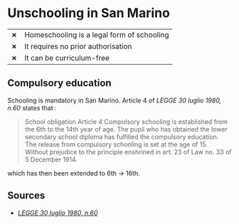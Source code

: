 # Unschooling in San Marino

|       |                                            |
| ----- | ------------------------------------------ |
| **✗** | Homeschooling is a legal form of schooling |
| **✗** | It requires no prior authorisation         |
| **✗** | It can be curriculum-free                  |

## Compulsory education

Schooling is mandatory in San Marino. Article 4 of _LEGGE 30 luglio 1980, n.60_ states that :

> School obligation
> Article 4
> Compulsory schooling is established from the 6th to the 14th year of age.
> The pupil who has obtained the lower secondary school diploma has fulfilled the compulsory education.
> The release from compulsory schooling is set at the age of 15.
> Without prejudice to the principle enshrined in art. 23 of Law no. 33 of 5 December 1914.

which has then been extended to 6th → 16th.

## Sources

- [_LEGGE 30 luglio 1980, n.60_](https://www.consigliograndeegenerale.sm/on-line/home/archivio-leggi-decreti-e-regolamenti.html)
